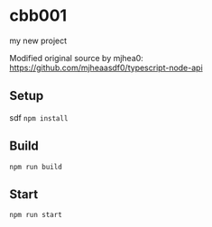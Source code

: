 # cbb001

my new project

Modified original source by mjhea0: https://github.com/mjheaasdf0/typescript-node-api

## Setup
sdf
`npm install`

## Build

`npm run build`

## Start

`npm run start`
